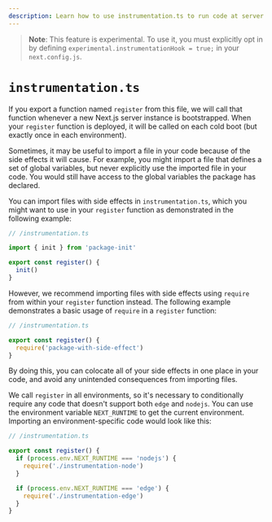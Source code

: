 ```yaml
---
description: Learn how to use instrumentation.ts to run code at server startup
---
```


> **Note**: This feature is experimental. To use it, you must explicitly opt in by defining `experimental.instrumentationHook = true;` in your `next.config.js`.

# `instrumentation.ts`

If you export a function named `register` from this file, we will call that function whenever a new Next.js server instance is bootstrapped.
When your `register` function is deployed, it will be called on each cold boot (but exactly once in each environment).

Sometimes, it may be useful to import a file in your code because of the side effects it will cause. For example, you might import a file that defines a set of global variables, but never explicitly use the imported file in your code. You would still have access to the global variables the package has declared.

You can import files with side effects in `instrumentation.ts`, which you might want to use in your `register` function as demonstrated in the following example:

```ts
// /instrumentation.ts

import { init } from 'package-init'

export const register() {
  init()
}
```

However, we recommend importing files with side effects using `require` from within your `register` function instead. The following example demonstrates a basic usage of `require` in a `register` function:

```ts
// /instrumentation.ts

export const register() {
  require('package-with-side-effect')
}
```

By doing this, you can colocate all of your side effects in one place in your code, and avoid any unintended consequences from importing files.

We call `register` in all environments, so it's necessary to conditionally require any code that doesn't support both `edge` and `nodejs`. You can use the environment variable `NEXT_RUNTIME` to get the current environment. Importing an environment-specific code would look like this:

```ts
// /instrumentation.ts

export const register() {
  if (process.env.NEXT_RUNTIME === 'nodejs') {
    require('./instrumentation-node')
  }

  if (process.env.NEXT_RUNTIME === 'edge') {
    require('./instrumentation-edge')
  }
}
```
